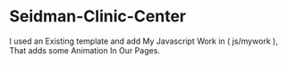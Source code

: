 # Seidman-Clinic-Center
I used an Existing template and add My Javascript Work in ( js/mywork ), That adds some Animation In Our Pages.
